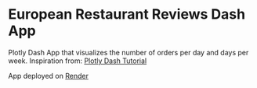 # European Restaurant Reviews Dash App

Plotly Dash App that visualizes the number of orders per day and days per week.  Inspiration from: [Plotly Dash Tutorial](https://dash.plotly.com/tutorial)

App deployed on [Render](https://european-restaurant-reviews-app.onrender.com/)
